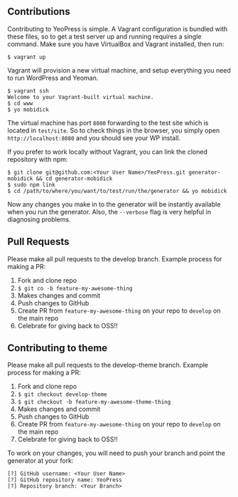 ## Contributions

Contributing to YeoPress is simple.  A Vagrant configuration is bundled with these files, so to get a test server up and running requires a single command.  Make sure you have VirtualBox and Vagrant installed, then run:

	$ vagrant up

Vagrant will provision a new virtual machine, and setup everything you need to run WordPress and Yeoman.

```
$ vagrant ssh
Welcome to your Vagrant-built virtual machine.
$ cd www
$ yo mobidick
```

The virtual machine has port `8080` forwarding to the test site which is located in `test/site`.  So to check things in the browser, you simply open `http://localhost:8080` and you should see your WP install.

If you prefer to work locally without Vagrant, you can link the cloned repository with npm:

```
$ git clone git@github.com:<Your User Name>/YeoPress.git generator-mobidick && cd generator-mobidick
$ sudo npm link
$ cd /path/to/where/you/want/to/test/run/the/generator && yo mobidick
```

Now any changes you make in to the generator will be instantly available when you run the generator.  Also, the `--verbose` flag is very helpful in diagnosing problems.

## Pull Requests

Please make all pull requests to the develop branch.  Example process for making a PR:

1. Fork and clone repo
2. `$ git co -b feature-my-awesome-thing`
3. Makes changes and commit
4. Push changes to GitHub
5. Create PR from `feature-my-awesome-thing` on your repo to `develop` on the main repo
6. Celebrate for giving back to OSS!!

## Contributing to theme

Please make all pull requests to the develop-theme branch.  Example process for making a PR:

1. Fork and clone repo
2. `$ git checkout develop-theme`
3. `$ git checkout -b feature-my-awesome-theme-thing`
4. Makes changes and commit
5. Push changes to GitHub
6. Create PR from `feature-my-awesome-thing` on your repo to `develop` on the main repo
7. Celebrate for giving back to OSS!!

To work on your changes, you will need to push your branch and point the generator at your fork:

```
[?] GitHub username: <Your User Name>
[?] GitHub repository name: YeoPress
[?] Repository branch: <Your Branch>
```
